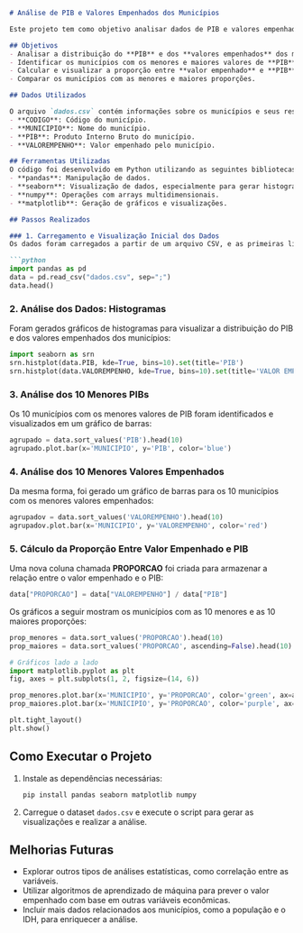 ```markdown
# Análise de PIB e Valores Empenhados dos Municípios

Este projeto tem como objetivo analisar dados de PIB e valores empenhados de diferentes municípios. A análise inclui a visualização dos dados por meio de gráficos e a exploração das proporções entre o valor empenhado e o PIB, destacando tanto os municípios com as menores quanto as maiores proporções.

## Objetivos
- Analisar a distribuição do **PIB** e dos **valores empenhados** dos municípios.
- Identificar os municípios com os menores e maiores valores de **PIB** e **valores empenhados**.
- Calcular e visualizar a proporção entre **valor empenhado** e **PIB**.
- Comparar os municípios com as menores e maiores proporções.

## Dados Utilizados

O arquivo `dados.csv` contém informações sobre os municípios e seus respectivos valores de PIB e empenhos. As colunas relevantes são:
- **CODIGO**: Código do município.
- **MUNICIPIO**: Nome do município.
- **PIB**: Produto Interno Bruto do município.
- **VALOREMPENHO**: Valor empenhado pelo município.

## Ferramentas Utilizadas
O código foi desenvolvido em Python utilizando as seguintes bibliotecas:
- **pandas**: Manipulação de dados.
- **seaborn**: Visualização de dados, especialmente para gerar histogramas.
- **numpy**: Operações com arrays multidimensionais.
- **matplotlib**: Geração de gráficos e visualizações.

## Passos Realizados

### 1. Carregamento e Visualização Inicial dos Dados
Os dados foram carregados a partir de um arquivo CSV, e as primeiras linhas do dataset foram visualizadas:

```python
import pandas as pd
data = pd.read_csv("dados.csv", sep=";")
data.head()
```

### 2. Análise dos Dados: Histogramas
Foram gerados gráficos de histogramas para visualizar a distribuição do PIB e dos valores empenhados dos municípios:

```python
import seaborn as srn
srn.histplot(data.PIB, kde=True, bins=10).set(title='PIB')
srn.histplot(data.VALOREMPENHO, kde=True, bins=10).set(title='VALOR EMPENHO')
```

### 3. Análise dos 10 Menores PIBs
Os 10 municípios com os menores valores de PIB foram identificados e visualizados em um gráfico de barras:

```python
agrupado = data.sort_values('PIB').head(10)
agrupado.plot.bar(x='MUNICIPIO', y='PIB', color='blue')
```

### 4. Análise dos 10 Menores Valores Empenhados
Da mesma forma, foi gerado um gráfico de barras para os 10 municípios com os menores valores empenhados:

```python
agrupadov = data.sort_values('VALOREMPENHO').head(10)
agrupadov.plot.bar(x='MUNICIPIO', y='VALOREMPENHO', color='red')
```

### 5. Cálculo da Proporção Entre Valor Empenhado e PIB
Uma nova coluna chamada **PROPORCAO** foi criada para armazenar a relação entre o valor empenhado e o PIB:

```python
data["PROPORCAO"] = data["VALOREMPENHO"] / data["PIB"]
```

Os gráficos a seguir mostram os municípios com as 10 menores e as 10 maiores proporções:

```python
prop_menores = data.sort_values('PROPORCAO').head(10)
prop_maiores = data.sort_values('PROPORCAO', ascending=False).head(10)

# Gráficos lado a lado
import matplotlib.pyplot as plt
fig, axes = plt.subplots(1, 2, figsize=(14, 6))

prop_menores.plot.bar(x='MUNICIPIO', y='PROPORCAO', color='green', ax=axes[0]).set(title="Menores Proporções")
prop_maiores.plot.bar(x='MUNICIPIO', y='PROPORCAO', color='purple', ax=axes[1]).set(title="Maiores Proporções")

plt.tight_layout()
plt.show()
```

## Como Executar o Projeto

1. Instale as dependências necessárias:
   ```bash
   pip install pandas seaborn matplotlib numpy
   ```

2. Carregue o dataset `dados.csv` e execute o script para gerar as visualizações e realizar a análise.

## Melhorias Futuras
- Explorar outros tipos de análises estatísticas, como correlação entre as variáveis.
- Utilizar algoritmos de aprendizado de máquina para prever o valor empenhado com base em outras variáveis econômicas.
- Incluir mais dados relacionados aos municípios, como a população e o IDH, para enriquecer a análise.

```

